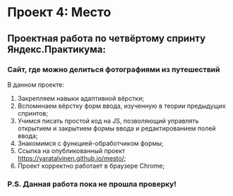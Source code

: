 # Проект 4: Место

## Проектная работа по четвёртому спринту Яндекс.Практикума:
### Сайт, где можно делиться фотографиями из путешествий
В данном проекте:
1. Закрепляем навыки адаптивной вёрстки;
2. Вспоминаем вёрстку форм ввода, изученную в теории предыдущих спринтов;
3. Учимся писать простой код на JS, позволяющий управлять открытием и закрытием
   формы ввода и редактированием полей ввода;
4. Знакомимся с функцией-обработчиком формы;
5. Ссылка на опубликованный проект https://yaratalvinen.github.io/mesto/;
6. Проект корректно работает в браузере Chrome;

### P.S. Данная работа пока не прошла проверку!
